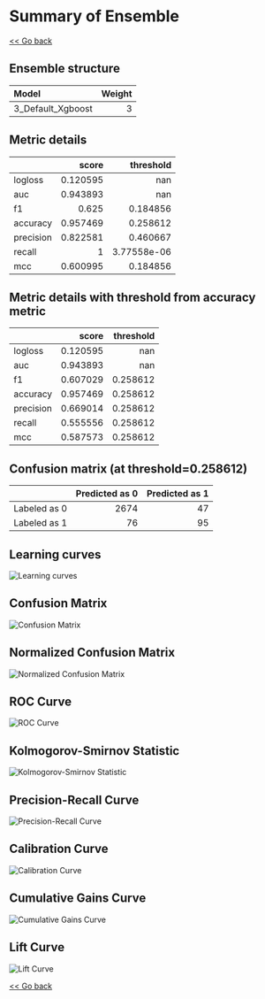 # Summary of Ensemble

[<< Go back](../README.md)


## Ensemble structure
| Model             |   Weight |
|:------------------|---------:|
| 3_Default_Xgboost |        3 |

## Metric details
|           |    score |     threshold |
|:----------|---------:|--------------:|
| logloss   | 0.120595 | nan           |
| auc       | 0.943893 | nan           |
| f1        | 0.625    |   0.184856    |
| accuracy  | 0.957469 |   0.258612    |
| precision | 0.822581 |   0.460667    |
| recall    | 1        |   3.77558e-06 |
| mcc       | 0.600995 |   0.184856    |


## Metric details with threshold from accuracy metric
|           |    score |   threshold |
|:----------|---------:|------------:|
| logloss   | 0.120595 |  nan        |
| auc       | 0.943893 |  nan        |
| f1        | 0.607029 |    0.258612 |
| accuracy  | 0.957469 |    0.258612 |
| precision | 0.669014 |    0.258612 |
| recall    | 0.555556 |    0.258612 |
| mcc       | 0.587573 |    0.258612 |


## Confusion matrix (at threshold=0.258612)
|              |   Predicted as 0 |   Predicted as 1 |
|:-------------|-----------------:|-----------------:|
| Labeled as 0 |             2674 |               47 |
| Labeled as 1 |               76 |               95 |

## Learning curves
![Learning curves](learning_curves.png)
## Confusion Matrix

![Confusion Matrix](confusion_matrix.png)


## Normalized Confusion Matrix

![Normalized Confusion Matrix](confusion_matrix_normalized.png)


## ROC Curve

![ROC Curve](roc_curve.png)


## Kolmogorov-Smirnov Statistic

![Kolmogorov-Smirnov Statistic](ks_statistic.png)


## Precision-Recall Curve

![Precision-Recall Curve](precision_recall_curve.png)


## Calibration Curve

![Calibration Curve](calibration_curve_curve.png)


## Cumulative Gains Curve

![Cumulative Gains Curve](cumulative_gains_curve.png)


## Lift Curve

![Lift Curve](lift_curve.png)



[<< Go back](../README.md)
